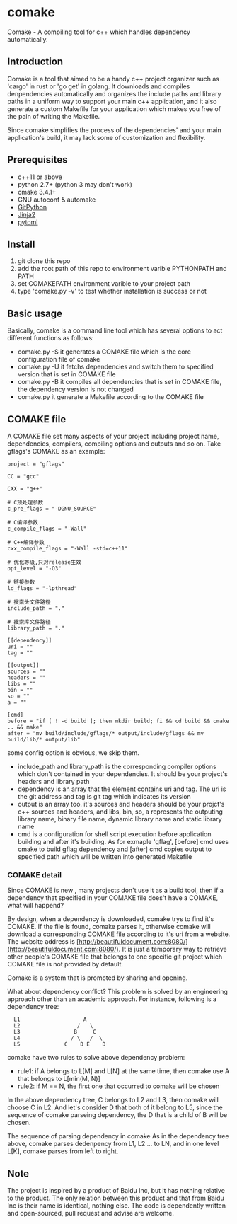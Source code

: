 # comake
Comake - A compiling tool for c++ which handles dependency automatically.

## Introduction
Comake is a tool that aimed to be a handy c++ project organizer such as 'cargo' in rust or 'go get' in golang. It downloads and compiles 
denpendencies automatically and organizes the include paths and library paths in a uniform way to support your main c++ application, and
it also generate a custom Makefile for your application which makes you free of the pain of writing the Makefile.

Since comake simplifies the process of the dependencies' and your main application's build, it may lack some of customization and flexibility.

## Prerequisites
* c++11 or above
* python 2.7+ (python 3 may don't work)
* cmake 3.4.1+
* GNU autoconf & automake
* [GitPython](https://github.com/gitpython-developers/GitPython)
* [Jinja2](http://jinja.pocoo.org/)
* [pytoml](https://github.com/avakar/pytoml)

## Install
1. git clone this repo
2. add the root path of this repo to environment varible PYTHONPATH and PATH
3. set COMAKEPATH environment varible to your project path
4. type 'comake.py -v' to test whether installation is success or not

## Basic usage
Basically, comake is a command line tool which has several options to act different functions as follows:

* comake.py -S
it generates a COMAKE file which is the core configuration file of comake
* comake.py -U
it fetchs dependencies and switch them to specified version that is set in COMAKE file
* comake.py -B
it compiles all dependencies that is set in COMAKE file, the dependency version is not changed
* comake.py
it generate a Makefile according to the COMAKE file

## COMAKE file
A COMAKE file set many aspects of your project including project name, dependencies, compilers, compiling options and outputs and so on.
Take gflags's COMAKE as an example:
```
project = "gflags"

CC = "gcc"

CXX = "g++"

# C预处理参数
c_pre_flags = "-DGNU_SOURCE"

# C编译参数
c_compile_flags = "-Wall"

# C++编译参数
cxx_compile_flags = "-Wall -std=c++11"

# 优化等级,只对release生效
opt_level = "-O3"

# 链接参数
ld_flags = "-lpthread"

# 搜索头文件路径
include_path = "."

# 搜索库文件路径
library_path = "."

[[dependency]]
uri = ""
tag = ""

[[output]]
sources = ""
headers = ""
libs = ""
bin = ""
so = ""
a = ""

[cmd]
before = "if [ ! -d build ]; then mkdir build; fi && cd build && cmake .. && make"
after = "mv build/include/gflags/* output/include/gflags && mv build/lib/* output/lib"
```
some config option is obvious, we skip them. 
* include_path and library_path is the corresponding compiler options which don't contained in your dependencies. It should be your project's headers and library path
* dependency is an array that the element contains uri and tag. The uri is the git address and tag is git tag which indicates its version
* output is an array too. it's sources and headers should be your projct's c++ sources and headers, and libs, bin, so, a represents the outputing
library name, binary file name, dynamic library name and static library name
* cmd is a configuration for shell script execution before application building and after it's building.
As for exmaple 'gflag', [before] cmd uses cmake to build gflag dependency and [after] cmd copies output to specified path which will be written
into generated Makefile

### COMAKE detail

Since COMAKE is new , many projects don't use it as a build tool, then if a dependency that specified in your COMAKE file does't have a COMAKE, what will happend?

By design, when a dependency is downloaded, comake trys to find it's COMAKE. If the file is found, comake parses it, otherwise comake will download a corresponding COMAKE file according to it's uri from a website. The website address is [http://beautifuldocument.com:8080/](http://beautifuldocument.com:8080/). 
It is just a temporary way to retrieve other people's COMAKE file that belongs to one specific git project which COMAKE file is not provided by default. 

Comake is a system that is promoted by sharing and opening. 

What about dependency conflict?
This problem is solved by an engineering approach other than an academic approach. For instance, following is a dependency tree:
```
  L1                    A
  L2                  /   \
  L3                 B     C
  L4                / \   /  \
  L5              C    D E    D
```  
comake have two rules to solve above dependency problem:
* rule1: if A belongs to L[M] and L[N] at the same time, then comake use A that belongs to L[min(M, N)]
* rule2: if M == N, the first one that occurred to comake will be chosen

In the above dependency tree, C belongs to L2 and L3, then comake will choose C in L2. And let's consider D that both of it belong to L5, since the sequence of comake parseing dependency, the D that is a child of B will be chosen.

The sequence of parsing dependency in comake
As in the dependency tree above, comake parses dedenpency from L1, L2 ... to LN, and in one level L[K], comake parses from left to right.

## Note
The project is inspired by a product of Baidu Inc, but it has nothing relative to the product. The only relation between this product and that from
Baidu Inc is their name is identical, nothing else. The code is dependently written and open-sourced, pull request and advise are welcome.
